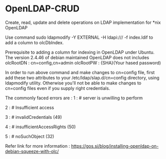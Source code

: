 # OpenLDAP-CRUD
Create, read, update and delete operations on LDAP implementation for *nix OpenLDAP

Use command 
sudo ldapmodify -Y EXTERNAL -H ldapi:/// -f index.ldif 
to add a column to olcDbIndex. 

Prerequisite to adding a column for indexing in OpenLDAP under Ubuntu.
The version 2.4.46 of debian maintained OpenLDAP does not includes 
olcRootDN : cn=config,cn=admin
olcRootPW : {SHA}(Your hased password)

In order to run above command and make changes to cn=config file, first add these two attributes to your /etc/ldap/slap.d/cn=config directory, using ldapmodify utility. Otherwise you'll not be able to make changes to cn=config files even if you supply right credentials.

The commonly faced errors are : 
1 : # server is unwilling to perform

2 : # Insufficient access

3 : # invalidCredentials (49)

4 : # insufficientAccessRights (50)

5 : # noSuchObject (32)

Refer link for more information : https://gos.si/blog/installing-openldap-on-debian-squeeze-with-olc/
